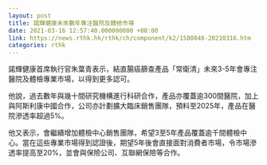 ```yaml
---
layout: post
title: 諾輝健康未來數年專注醫院及體檢市場
date: 2021-03-16 12:57:40.000000000 +08:00
link: https://news.rthk.hk/rthk/ch/component/k2/1580848-20210316.htm
categories: rthk
---
```


諾輝健康首席執行官朱葉青表示，結直腸癌篩查產品「常衛清」未來3-5年會專注醫院及體檢專業市場，以得到更多認可。

他說，過去數年與幾十間研究機構進行科研合作，產品亦覆蓋逾300間醫院，加上與阿斯利康中國合作，公司亦計劃擴大臨床銷售團隊，預料至2025年，產品在醫院滲透率超過5%。

他又表示，會繼續增加體檢中心銷售團隊，希望3至5年產品覆蓋逾千間體檢中心。當在這些專業市場得到認證後，期望5年後會直接面對消費者市場，令市場滲透率提高至20%，並會與保險公司、互聯網保險等合作。
